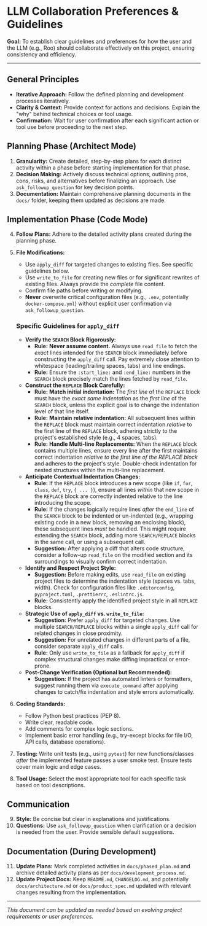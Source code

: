 # LLM Collaboration Preferences & Guidelines

**Goal:** To establish clear guidelines and preferences for how the user and the LLM (e.g., Roo) should collaborate effectively on this project, ensuring consistency and efficiency.

---

## General Principles

*   **Iterative Approach:** Follow the defined planning and development processes iteratively.
*   **Clarity & Context:** Provide context for actions and decisions. Explain the "why" behind technical choices or tool usage.
*   **Confirmation:** Wait for user confirmation after each significant action or tool use before proceeding to the next step.

## Planning Phase (Architect Mode)

1.  **Granularity:** Create detailed, step-by-step plans for each distinct activity within a phase before starting implementation for that phase.
2.  **Decision Making:** Actively discuss technical options, outlining pros, cons, risks, and alternatives before finalizing an approach. Use `ask_followup_question` for key decision points.
3.  **Documentation:** Maintain comprehensive planning documents in the `docs/` folder, keeping them updated as decisions are made.

## Implementation Phase (Code Mode)

4.  **Follow Plans:** Adhere to the detailed activity plans created during the planning phase.
5.  **File Modifications:**
    *   Use `apply_diff` for targeted changes to existing files. See specific guidelines below.
    *   Use `write_to_file` for creating new files or for significant rewrites of existing files. Always provide the *complete* file content.
    *   Confirm file paths before writing or modifying.
    *   **Never** overwrite critical configuration files (e.g., `.env`, potentially `docker-compose.yml`) without explicit user confirmation via `ask_followup_question`.

    ### Specific Guidelines for `apply_diff`
    *   **Verify the `SEARCH` Block Rigorously:**
        *   **Rule:** **Never assume content.** Always use `read_file` to fetch the *exact* lines intended for the `SEARCH` block immediately before constructing the `apply_diff` call. Pay extremely close attention to whitespace (leading/trailing spaces, tabs) and line endings.
        *   **Rule:** Ensure the `:start_line:` and `:end_line:` numbers in the `SEARCH` block precisely match the lines fetched by `read_file`.
    *   **Construct the `REPLACE` Block Carefully:**
        *   **Rule:** **Match initial indentation:** The *first line* of the `REPLACE` block must have the *exact same indentation* as the *first line* of the `SEARCH` block, unless the explicit goal is to change the indentation level of that line itself.
        *   **Rule:** **Maintain relative indentation:** All subsequent lines within the `REPLACE` block must maintain correct indentation *relative* to the first line of the `REPLACE` block, adhering strictly to the project's established style (e.g., 4 spaces, tabs).
        *   **Rule:** **Handle Multi-line Replacements:** When the `REPLACE` block contains multiple lines, ensure every line after the first maintains correct indentation *relative to the first line of the REPLACE block* and adheres to the project's style. Double-check indentation for nested structures within the multi-line replacement.
    *   **Anticipate Contextual Indentation Changes:**
        *   **Rule:** If the `REPLACE` block introduces a new scope (like `if`, `for`, `class`, `def`, `try`, `{ ... }`), ensure all lines *within* that new scope in the `REPLACE` block are correctly indented relative to the line introducing the scope.
        *   **Rule:** If the changes logically require lines *after* the `end_line` of the `SEARCH` block to be indented or un-indented (e.g., wrapping existing code in a new block, removing an enclosing block), these subsequent lines *must* be handled. This might require extending the `SEARCH` block, adding more `SEARCH/REPLACE` blocks in the same call, or using a subsequent call.
        *   **Suggestion:** After applying a diff that alters code structure, consider a follow-up `read_file` on the modified section and its surroundings to visually confirm correct indentation.
    *   **Identify and Respect Project Style:**
        *   **Suggestion:** Before making edits, use `read_file` on existing project files to determine the indentation style (spaces vs. tabs, width). Check for configuration files like `.editorconfig`, `pyproject.toml`, `.prettierrc`, `.eslintrc.js`.
        *   **Rule:** Consistently apply the identified project style in all `REPLACE` blocks.
    *   **Strategic Use of `apply_diff` vs. `write_to_file`:**
        *   **Suggestion:** Prefer `apply_diff` for targeted changes. Use multiple `SEARCH/REPLACE` blocks within a single `apply_diff` call for related changes in close proximity.
        *   **Suggestion:** For unrelated changes in different parts of a file, consider separate `apply_diff` calls.
        *   **Rule:** Only use `write_to_file` as a fallback for `apply_diff` if complex structural changes make diffing impractical or error-prone.
    *   **Post-Change Verification (Optional but Recommended):**
        *   **Suggestion:** If the project has automated linters or formatters, suggest running them via `execute_command` after applying changes to catch/fix indentation and style errors automatically.

6.  **Coding Standards:**
    *   Follow Python best practices (PEP 8).
    *   Write clear, readable code.
    *   Add comments for complex logic sections.
    *   Implement basic error handling (e.g., try-except blocks for file I/O, API calls, database operations).
7.  **Testing:** Write unit tests (e.g., using `pytest`) for new functions/classes *after* the implemented feature passes a user smoke test. Ensure tests cover main logic and edge cases.
8.  **Tool Usage:** Select the most appropriate tool for each specific task based on tool descriptions.

## Communication

9.  **Style:** Be concise but clear in explanations and justifications.
10. **Questions:** Use `ask_followup_question` when clarification or a decision is needed from the user. Provide sensible default suggestions.

## Documentation (During Development)

11. **Update Plans:** Mark completed activities in `docs/phased_plan.md` and archive detailed activity plans as per `docs/development_process.md`.
12. **Update Project Docs:** Keep `README.md`, `CHANGELOG.md`, and potentially `docs/architecture.md` or `docs/product_spec.md` updated with relevant changes resulting from the implementation.

---

*This document can be updated as needed based on evolving project requirements or user preferences.*